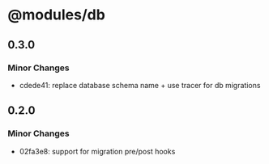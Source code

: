 # @modules/db

## 0.3.0

### Minor Changes

- cdede41: replace database schema name + use tracer for db migrations

## 0.2.0

### Minor Changes

- 02fa3e8: support for migration pre/post hooks
